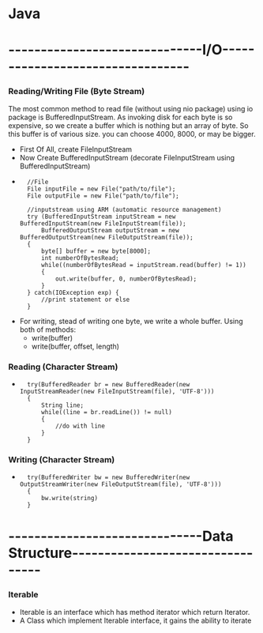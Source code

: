 # Java 
# ------------------------------I/O---------------------------------
### Reading/Writing File (Byte Stream)
The most common method to read file (without using nio package) using io package is BufferedInputStream.
As invoking disk for each byte is so expensive, so we create a buffer which is nothing but an array of byte. 
So this buffer is of various size. you can choose 4000, 8000, or may be bigger.
- First Of All, create FileInputStream
- Now Create BufferedInputStream (decorate FileInputStream using BufferedInputStream)
- ```
    //File
    File inputFile = new File("path/to/file");
    File outputFile = new File("path/to/file");  
  
    //inputstream using ARM (automatic resource management)
    try (BufferedInputStream inputStream = new BufferedInputStream(new FileInputStream(file));
        BufferedOutputStream outputStream = new BufferedOutputStream(new FileOutputStream(file));
    {
        byte[] buffer = new byte[8000];
        int numberOfBytesRead;
        while((numberOfBytesRead = inputStream.read(buffer) != 1))
        {
            out.write(buffer, 0, numberOfBytesRead);
        }
    } catch(IOException exp) {
        //print statement or else
    }
  ```  
- For writing, stead of writing one byte, we write a whole buffer. Using both of methods:
    - write(buffer)
    - write(buffer, offset, length)
    
### Reading (Character Stream)
- ```
    try(BufferedReader br = new BufferedReader(new InputStreamReader(new FileInputStream(file), 'UTF-8')))
    {
        String line;
        while((line = br.readLine()) != null)
        {
            //do with line
        }
    }
  ```

### Writing (Character Stream)
- ```
    try(BufferedWriter bw = new BufferedWriter(new OutputStreamWriter(new FileOutputStream(file), 'UTF-8')))
    {
        bw.write(string)
    }
  ```

# ------------------------------Data Structure---------------------------------
### Iterable 
- Iterable is an interface which has method iterator which return Iterator.
- A Class which implement Iterable interface, it gains the ability to iterate  